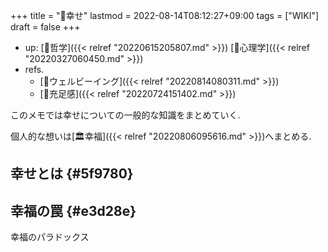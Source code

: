 +++
title = "📝幸せ"
lastmod = 2022-08-14T08:12:27+09:00
tags = ["WIKI"]
draft = false
+++

-   up: [📂哲学]({{< relref "20220615205807.md" >}}) [📁心理学]({{< relref "20220327060450.md" >}})
-   refs.
    -   [📝ウェルビーイング]({{< relref "20220814080311.md" >}})
    -   [📝充足感]({{< relref "20220724151402.md" >}})

このメモでは幸せについての一般的な知識をまとめていく.

個人的な想いは[🏛幸福]({{< relref "20220806095616.md" >}})へまとめる.


## 幸せとは {#5f9780}


## 幸福の罠 {#e3d28e}

幸福のパラドックス
